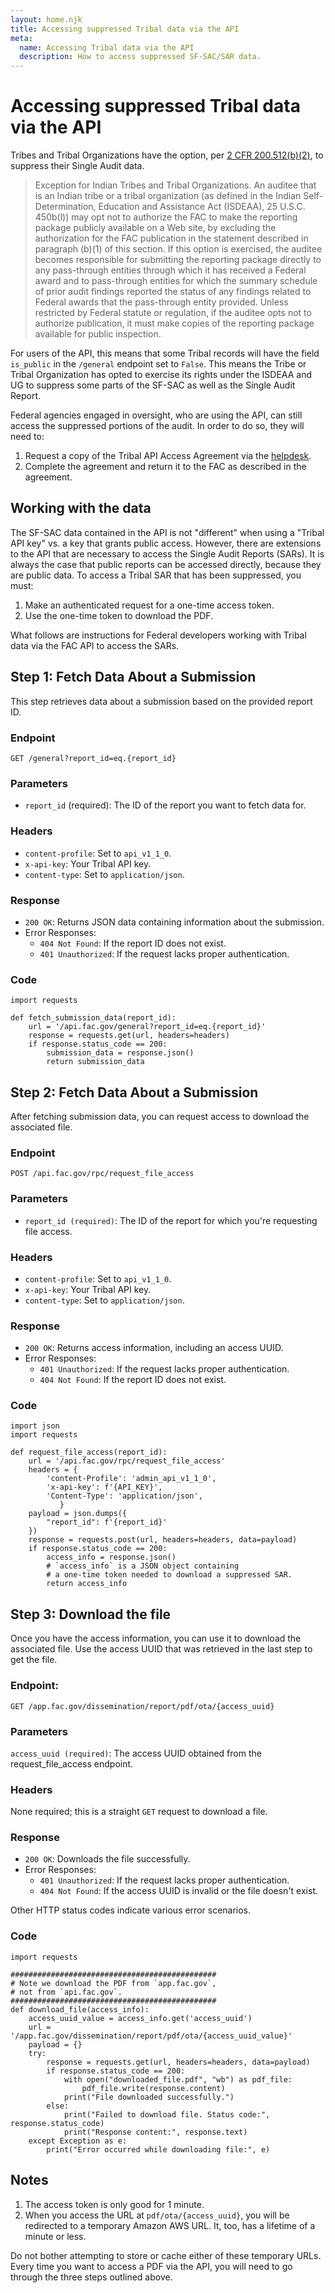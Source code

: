 ```yaml
---
layout: home.njk
title: Accessing suppressed Tribal data via the API
meta:
  name: Accessing Tribal data via the API
  description: How to access suppressed SF-SAC/SAR data.
---
```


# Accessing suppressed Tribal data via the API

Tribes and Tribal Organizations have the option, per [2 CFR 200.512(b)(2)](https://www.ecfr.gov/current/title-2/part-200/subpart-F#p-200.512(b)(2)), to suppress their Single Audit data.

>  Exception for Indian Tribes and Tribal Organizations.  An auditee that is an Indian tribe or a tribal organization (as defined in the Indian Self-Determination, Education and Assistance Act (ISDEAA), 25 U.S.C. 450b(l)) may opt not to authorize the FAC to make the reporting package publicly available on a Web site, by excluding the authorization for the FAC publication in the statement described in paragraph (b)(1) of this section. If this option is exercised, the auditee becomes responsible for submitting the reporting package directly to any pass-through entities through which it has received a Federal award and to pass-through entities for which the summary schedule of prior audit findings reported the status of any findings related to Federal awards that the pass-through entity provided. Unless restricted by Federal statute or regulation, if the auditee opts not to authorize publication, it must make copies of the reporting package available for public inspection.

For users of the API, this means that some Tribal records will have the field `is_public` in the `/general` endpoint set to `False`. This means the Tribe or Tribal Organization has opted to exercise its rights under the ISDEAA and UG to suppress some parts of the SF-SAC as well as the Single Audit Report.

Federal agencies engaged in oversight, who are using the API, can still access the suppressed portions of the audit. In order to do so, they will need to:

1. Request a copy of the Tribal API Access Agreement via the [helpdesk](https://support.fac.gov/hc/en-us).
2. Complete the agreement and return it to the FAC as described in the agreement.

## Working with the data

The SF-SAC data contained in the API is not "different" when using a "Tribal API key" vs. a key that grants public access. However, there are extensions to the API that are necessary to access the Single Audit Reports (SARs). It is always the case that public reports can be accessed directly, because they are public data. To access a Tribal SAR that has been suppressed, you must:

1. Make an authenticated request for a one-time access token.
2. Use the one-time token to download the PDF.

What follows are instructions for Federal developers working with Tribal data via the FAC API to access the SARs. 

## Step 1: Fetch Data About a Submission

This step retrieves data about a submission based on the provided report ID.

### Endpoint

`GET /general?report_id=eq.{report_id}`

### Parameters

* `report_id` (required): The ID of the report you want to fetch data for.

### Headers

* `content-profile`: Set to `api_v1_1_0`.
* `x-api-key`: Your Tribal API key.
* `content-type`: Set to `application/json`.

### Response

* `200 OK`: Returns JSON data containing information about the submission.
* Error Responses:
    * `404 Not Found`: If the report ID does not exist.
    * `401 Unauthorized`: If the request lacks proper authentication.

### Code

```
import requests

def fetch_submission_data(report_id):
    url = '/api.fac.gov/general?report_id=eq.{report_id}'
    response = requests.get(url, headers=headers)
    if response.status_code == 200:
        submission_data = response.json()
        return submission_data
```

## Step 2: Fetch Data About a Submission

After fetching submission data, you can request access to download the associated file.

### Endpoint

`POST /api.fac.gov/rpc/request_file_access`

### Parameters

* `report_id (required)`: The ID of the report for which you're requesting file access.

### Headers

* `content-profile`: Set to `api_v1_1_0`.
* `x-api-key`: Your Tribal API key.
* `content-type`: Set to `application/json`.

### Response

* `200 OK`: Returns access information, including an access UUID.
* Error Responses:
    * `401 Unauthorized`: If the request lacks proper authentication.
    * `404 Not Found`: If the report ID does not exist.

### Code

```
import json
import requests

def request_file_access(report_id):
    url = '/api.fac.gov/rpc/request_file_access'
    headers = {
        'content-Profile': 'admin_api_v1_1_0',
        'x-api-key': f'{API_KEY}',
        'Content-Type': 'application/json',
           }
    payload = json.dumps({
        "report_id": f'{report_id}'
    })
    response = requests.post(url, headers=headers, data=payload)
    if response.status_code == 200:
        access_info = response.json()
        # `access_info` is a JSON object containing
        # a one-time token needed to download a suppressed SAR.
        return access_info
```

## Step 3: Download the file

Once you have the access information, you can use it to download the associated file. Use the access UUID that was retrieved in the last step to get the file.

### Endpoint:
`GET /app.fac.gov/dissemination/report/pdf/ota/{access_uuid}`

### Parameters

`access_uuid (required)`: The access UUID obtained from the request_file_access endpoint.

### Headers

None required; this is a straight `GET` request to download a file.

### Response

* `200 OK`: Downloads the file successfully.
* Error Responses:
    * `401 Unauthorized`: If the request lacks proper authentication.
    * `404 Not Found`: If the access UUID is invalid or the file doesn't exist.

Other HTTP status codes indicate various error scenarios.

### Code

```
import requests

##############################################
# Note we download the PDF from `app.fac.gov`,
# not from `api.fac.gov`.
##############################################
def download_file(access_info):
    access_uuid_value = access_info.get('access_uuid')
    url = '/app.fac.gov/dissemination/report/pdf/ota/{access_uuid_value}'
    payload = {}
    try:
        response = requests.get(url, headers=headers, data=payload)
        if response.status_code == 200:
            with open("downloaded_file.pdf", "wb") as pdf_file:
                pdf_file.write(response.content)
            print("File downloaded successfully.")
        else:
            print("Failed to download file. Status code:", response.status_code)
            print("Response content:", response.text)
    except Exception as e:
        print("Error occurred while downloading file:", e)
```

## Notes

1. The access token is only good for 1 minute. 
2. When you access the URL at `pdf/ota/{access_uuid}`, you will be redirected to a temporary Amazon AWS URL. It, too, has a lifetime of a minute or less.

Do not bother attempting to store or cache either of these temporary URLs. Every time you want to access a PDF via the API, you will need to go through the three steps outlined above.